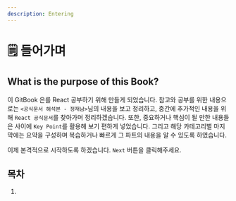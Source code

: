 ```yaml
---
description: Entering
---
```


# 🗒 들어가며

## What is the purpose of this Book?

이 GitBook 은를 React 공부하기 위해 만들게 되었습니다. 참고와 공부를 위한 내용으로는 `<공식문서 해석본 - 정재남>`님의 내용을 보고 정리하고, 중간에 추가적인 내용을 위해 `React 공식문서`를 찾아가며 정리하겠습니다. 또한, 중요하거나 핵심이 될 만한 내용들은 사이에 `Key Point`를 활용해 보기 편하게 넣었습니다. 그리고 해당 카테고리별 마지막에는 요약을 구성하며 복습하거나 빠르게 그 파트의 내용을 알 수 있도록 하였습니다.



이제 본격적으로 시작하도록 하겠습니다. `Next` 버튼을 클릭해주세요.

## 목차

1.
